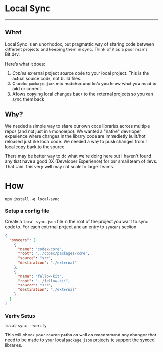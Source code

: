# Local Sync

---

## What

Local Sync is an unorthodox, but pragmattic way of sharing code between different projects and keeping them in sync. Think of it as a poor man's Bit.dev. 

Here's what it does:

1. *Copies* external project source code to your local project. This is the actual source code, not build files.
2. Checks `package.json` mis-matches and let's you know what you need to add or correct.
3. Allows copying local changes back to the external projects so you can sync them back


## Why? 

We needed a simple way to share our own code libraries across multiple repos (and not just in a monorepo). We wanted a "native" developer experience where changes in the library code are immedietly built/hot reloaded just like local code. We needed a way to push changes from a local copy back to the source.

There may be better way to do what we're doing here but I haven't found any that have a good DX (Developer Experience) for our small team of devs. That said, this very well may not scale to larger teams.

# How

```
npm install -g local-sync
```

### Setup a config file

Create a `local-sync.json` file in the root of the project you want to sync code to. For each external project and an entry to `syncers` section

```json
{
  "syncers": [
    {
      "name": "codex-core",
      "root": "../codex/packages/core",
      "source": "src",
      "destination": "./external"
    },
    {
      "name": "fellow-kit",
      "root": "../fellow-kit",
      "source": "src",
      "destination": "./external"
    }
  ]
}
```

### Verify Setup

```
local-sync --verify
```

This will check your source paths as well as reccommend any changes that need to be made to your local `package.json` projects to support the synced libraries.
